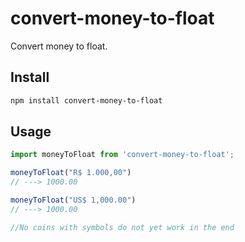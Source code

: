# convert-money-to-float
Convert money to float.

## Install


```sh
npm install convert-money-to-float
```

## Usage

```javascript
import moneyToFloat from 'convert-money-to-float';

moneyToFloat("R$ 1.000,00")
// ---> 1000.00

moneyToFloat("US$ 1,000.00")
// ---> 1000.00

//No coins with symbols do not yet work in the end
```

